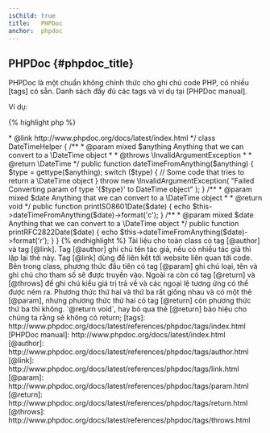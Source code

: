 ```yaml
---
isChild: true
title:   PHPDoc
anchor:  phpdoc
---
```


## PHPDoc {#phpdoc_title}

PHPDoc là một chuẩn không chính thức cho ghi chú code PHP, có nhiều [tags] có sẵn. Danh sách đầy đủ các tags 
và ví dụ tại [PHPDoc manual].

Ví dụ:

{% highlight php %}
<?php
/**
 * @author A Name <a.name@example.com>
 * @link http://www.phpdoc.org/docs/latest/index.html
 */
class DateTimeHelper
{
    /**
     * @param mixed $anything Anything that we can convert to a \DateTime object
     *
     * @throws \InvalidArgumentException
     *
     * @return \DateTime
     */
    public function dateTimeFromAnything($anything)
    {
        $type = gettype($anything);

        switch ($type) {
            // Some code that tries to return a \DateTime object
        }

        throw new \InvalidArgumentException(
            "Failed Converting param of type '{$type}' to DateTime object"
        );
    }

    /**
     * @param mixed $date Anything that we can convert to a \DateTime object
     *
     * @return void
     */
    public function printISO8601Date($date)
    {
        echo $this->dateTimeFromAnything($date)->format('c');
    }

    /**
     * @param mixed $date Anything that we can convert to a \DateTime object
     */
    public function printRFC2822Date($date)
    {
        echo $this->dateTimeFromAnything($date)->format('r');
    }
}
{% endhighlight %}

Tài liệu cho toàn class có tag [@author] và tag [@link]. Tag [@author] ghi chú tên tác giả, nếu có nhiều tác giả thì lặp lại thẻ này. 
Tag [@link] dùng để liên kết tới website liên quan tới code.

Bên trong class, phương thức đầu tiên có tag [@param] ghi chú loại, tên và ghi chú cho tham số sẽ được truyền vào. 
Ngoài ra còn có tag [@return] và [@throws] để ghi chú kiểu giá trị trả về và các ngoại lệ tương ứng có thể được ném ra.

Phương thức thứ hai và thứ ba rất giống nhau và có một thẻ [@param], nhưng phương thức thứ hai có tag [@return] còn phương thức thứ ba thì không. 
`@return void`, hay bỏ qua thẻ [@return] báo hiệu cho chúng ta rằng sẽ không có return;


[tags]: http://www.phpdoc.org/docs/latest/references/phpdoc/tags/index.html
[PHPDoc manual]: http://www.phpdoc.org/docs/latest/index.html
[@author]: http://www.phpdoc.org/docs/latest/references/phpdoc/tags/author.html
[@link]: http://www.phpdoc.org/docs/latest/references/phpdoc/tags/link.html
[@param]: http://www.phpdoc.org/docs/latest/references/phpdoc/tags/param.html
[@return]: http://www.phpdoc.org/docs/latest/references/phpdoc/tags/return.html
[@throws]: http://www.phpdoc.org/docs/latest/references/phpdoc/tags/throws.html
